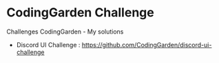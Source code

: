 # CodingGarden Challenge
Challenges CodingGarden - My solutions

- Discord UI Challenge : https://github.com/CodingGarden/discord-ui-challenge